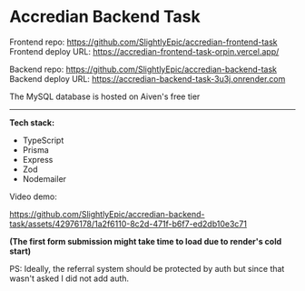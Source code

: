 # Accredian Backend Task

Frontend repo: https://github.com/SlightlyEpic/accredian-frontend-task  
Frontend deploy URL: https://accredian-frontend-task-orpin.vercel.app/  

Backend repo: https://github.com/SlightlyEpic/accredian-backend-task  
Backend deploy URL: https://accredian-backend-task-3u3j.onrender.com  

The MySQL database is hosted on Aiven's free tier  

---

**Tech stack:**
- TypeScript
- Prisma
- Express
- Zod
- Nodemailer 

Video demo:

https://github.com/SlightlyEpic/accredian-backend-task/assets/42976178/1a2f6110-8c2d-471f-b6f7-ed2db10e3c71

**(The first form submission might take time to load due to render's cold start)**

PS: Ideally, the referral system should be protected by auth but since that wasn't asked I did not add auth.
